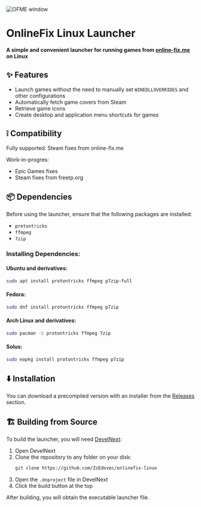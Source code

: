![OFME window](https://zzedovec.github.io/images/ofmeBanner.png)
# OnlineFix Linux Launcher

**A simple and convenient launcher for running games from ****[online-fix.me](https://online-fix.me)**** on Linux**

## ✨ Features

- Launch games without the need to manually set `WINEDLLOVERRIDES` and other configurations
- Automatically fetch game covers from Steam
- Retrieve game icons
- Create desktop and application menu shortcuts for games

## ❕ Compatibility

Fully supported: Steam fixes from online-fix.me

Work-in-progres:
- Epic Games fixes
- Steam fixes from freetp.org

## 📦 Dependencies

Before using the launcher, ensure that the following packages are installed:

- `protontricks`
- `ffmpeg`
- `7zip`

### Installing Dependencies:

#### Ubuntu and derivatives:

```bash
sudo apt install protontricks ffmpeg p7zip-full
```

#### Fedora:

```bash
sudo dnf install protontricks ffmpeg p7zip
```

#### Arch Linux and derivatives:

```bash
sudo pacman -S protontricks ffmpeg 7zip
```

#### Solus:

```bash
sudo eopkg install protontricks ffmpeg p7zip
```

## ⬇️ Installation

You can download a precompiled version with an installer from the [Releases](https://github.com/ZzEdovec/onlinefix-linux/releases) section.

## 🏗 Building from Source

To build the launcher, you will need [DevelNext](https://develnext.org):

1. Open DevelNext
2. Clone the repository to any folder on your disk:
   ```bash
   git clone https://github.com/ZzEdovec/onlinefix-linux
   ```
3. Open the `.dnproject` file in DevelNext
4. Click the build button at the top

After building, you will obtain the executable launcher file.
